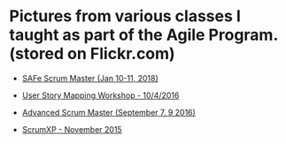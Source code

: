 # Pictures from various classes I taught as part of the Agile Program. (stored on Flickr.com)

- [SAFe Scrum Master (Jan 10-11, 2018)](https://www.flickr.com/gp/47333097@N08/93591S)

- [User Story Mapping Workshop - 10/4/2016](https://flic.kr/s/aHskJ54DYW)

- [Advanced Scrum Master (September 7, 9 2016)](https://www.flickr.com/gp/47333097@N08/49cpvB)

- [ScrumXP - November 2015](https://www.flickr.com/gp/47333097@N08/p5666N)

